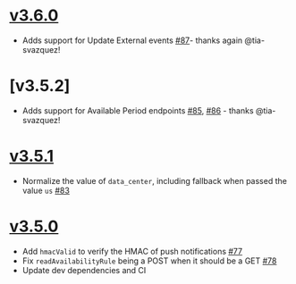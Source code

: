 # [v3.6.0]

* Adds support for Update External events [#87]- thanks again @tia-svazquez!

# [v3.5.2]

* Adds support for Available Period endpoints [#85], [#86] - thanks @tia-svazquez!

# [v3.5.1]

* Normalize the value of `data_center`, including fallback when passed the value `us` [#83]

# [v3.5.0]

* Add `hmacValid` to verify the HMAC of push notifications [#77]
* Fix `readAvailabilityRule` being a POST when it should be a GET [#78][#79]
* Update dev dependencies and CI


[v3.6.0]: https://github.com/cronofy/cronofy-node/tag/v3.6.0
[v3.5.1]: https://github.com/cronofy/cronofy-node/tag/v3.5.1
[v3.5.0]: https://github.com/cronofy/cronofy-node/tag/v3.5.0

[#77]: https://github.com/cronofy/cronofy-node/pull/77
[#78]: https://github.com/cronofy/cronofy-node/issues/78
[#79]: https://github.com/cronofy/cronofy-node/pull/79
[#83]: https://github.com/cronofy/cronofy-node/pull/83
[#85]: https://github.com/cronofy/cronofy-node/pull/85
[#86]: https://github.com/cronofy/cronofy-node/pull/86
[#87]: https://github.com/cronofy/cronofy-node/pull/87
